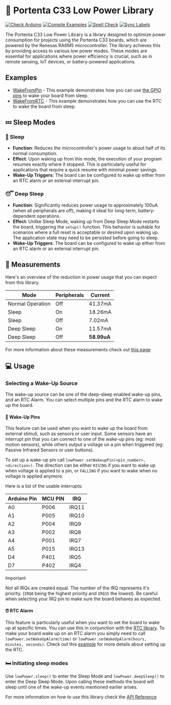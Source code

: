 # 🔌 Portenta C33 Low Power Library

[![Check Arduino](https://github.com/arduino-libraries/Arduino_LowPowerPortentaC33/actions/workflows/check-arduino.yml/badge.svg)](https://github.com/arduino-libraries/Arduino_LowPowerPortentaC33/actions/workflows/check-arduino.yml) [![Compile Examples](https://github.com/arduino-libraries/Arduino_LowPowerPortentaC33/actions/workflows/compile-examples.yml/badge.svg)](https://github.com/arduino-libraries/Arduino_LowPowerPortentaC33/actions/workflows/compile-examples.yml) [![Spell Check](https://github.com/arduino-libraries/Arduino_LowPowerPortentaC33/actions/workflows/spell-check.yml/badge.svg)](https://github.com/arduino-libraries/Arduino_LowPowerPortentaC33/actions/workflows/spell-check.yml) [![Sync Labels](https://github.com/arduino-libraries/Arduino_LowPowerPortentaC33/actions/workflows/sync-labels.yml/badge.svg)](https://github.com/arduino-libraries/Arduino_LowPowerPortentaC33/actions/workflows/sync-labels.yml)

The Portenta C33 Low Power Library is a library designed to optimize power consumption for projects using the Portenta C33 boards, which are powered by the Renesas RA6M5 microcontroller. The library achieves this by providing access to various low power modes. These modes are essential for applications where power efficiency is crucial, such as in remote sensing, IoT devices, or battery-powered applications.

## Examples 
* [WakeFromPin](./examples/WakeFromPin/WakeFromPin.ino) - This example demonstrates how you can use [the GPIO pins](#wake-up-pins) to wake your board from sleep.
* [WakeFromRTC](./examples/WakeFromRTC/WakeFromRTC.ino) - This example demonstrates how you can use the RTC to wake the board from sleep. 

## 💤 Sleep Modes

### 🥱 Sleep 
* **Function**: Reduces the microcontroller's power usage to about half of its normal consumption.
* **Effect**: Upon waking up from this mode, the execution of your program resumes exactly where it stopped. This is particularly useful for applications that require a quick resume with minimal power savings.
* **Wake-Up Triggers**: The board can be configured to wake up either from an RTC alarm or an external interrupt pin.
  
### 😴 Deep Sleep
- **Function**: Significantly reduces power usage to approximately 100uA (when all peripherals are off), making it ideal for long-term, battery-dependent operations.
- **Effect**: Unlike Sleep Mode, waking up from Deep Sleep Mode restarts the board, triggering the `setup()` function. This behavior is suitable for scenarios where a full reset is acceptable or desired upon waking up. The application state may need to be persisted before going to sleep.
- **Wake-Up Triggers**: The board can be configured to wake up either from an RTC alarm or an external interrupt pin.


## 📐 Measurements
Here's an overview of the reduction in power usage that you can expect from this library. 

| Mode             | Peripherals  | Current     |
|------------------|--------------|-------------|
| Normal Operation | Off          | 41.37mA     |
| Sleep            | On           | 18.26mA     |
| Sleep            | Off          | 7.02mA      |
| Deep Sleep       | On           | 11.57mA     |
| Deep Sleep       | Off          | **58.99uA** |

For more information about these measurements check out [this page](./docs/)

## 💻 Usage
### Selecting a Wake-Up Source
The wake-up source can be one of the deep-sleep enabled wake-up pins, and an RTC Alarm. You can select multiple pins and the RTC alarm to wake up the board. 

#### 📍 Wake-Up Pins
This feature can be used when you want to wake up the board from external stimuli, such as sensors or user input. Some sensors have an interrupt pin that you can connect to one of the wake-up pins (eg: most motion sensors), while others output a voltage on a pin when triggered (eg: Passive Infrared Sensors or user buttons).

To set up a wake-up pin call `lowPower.setWakeupPin(<pin_number>, <direction>)`. The direction can be either `RISING` if you want to wake up when voltage is applied to a pin, or `FALLING` if you want to wake when no voltage is applied anymore. 

Here is a list of the usable interrupts: 

| Arduino Pin | MCU PIN | IRQ     |
|-------------|---------|---------|
| A0          | P006    | IRQ11|
| A1          | P005    | IRQ10|
| A2          | P004    | IRQ9 |
| A3          | P002    | IRQ8 |
| A4          | P001    | IRQ7 |
| A5          | P015    | IRQ13|
| D4          | P401    | IRQ5 |
| D7          | P402    | IRQ4 |

> [!IMPORTANT]  
> Not all IRQs are created equal. The number of the IRQ represents it's priority. (`IRQ0` being the highest priority and `IRQ15` the lowest). Be careful when selecting your IRQ pin to make sure the board behaves as expected.

#### ⏰ RTC Alarm
This feature is particularly useful when you want to set the board to wake up at specific times. You can use this in conjunction with the [RTC library](https://github.com/arduino/ArduinoCore-renesas/tree/main/libraries/RTC). 
To make your board wake up on an RTC alarm you simply need to call `lowPower.setWakeUpAlarm(time)` or `lowPower.setWakeUpAlarm(hours, minutes, seconds)`. Check out this [example](./examples/WakeFromRTC/) for more details about setting up the RTC.


### 🛏️ Initiating sleep modes
Use `lowPower.sleep()` to enter the Sleep Mode and `lowPower.deepSleep()` to enter the Deep Sleep Mode. Upon calling these methods the board will sleep until one of the wake-up events mentioned earlier arises. 

For more information on how to use this library check the [API Reference](./docs/api.md)
